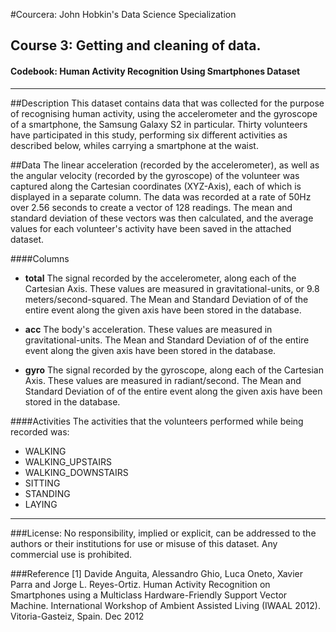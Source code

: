 #Courcera: John Hobkin's Data Science Specialization
## Course 3: Getting and cleaning of data.
#### Codebook: Human Activity Recognition Using Smartphones Dataset

---

##Description
This dataset contains data that was collected for the purpose of recognising human activity, using the accelerometer and the gyroscope of a smartphone, the Samsung Galaxy S2 in particular. Thirty volunteers have participated in this study, performing six different activities as described below, whiles carrying a smartphone at the waist. 



##Data
The linear acceleration (recorded by the accelerometer), as well as the angular velocity (recorded by the gyroscope) of the volunteer was captured along the Cartesian coordinates (XYZ-Axis), each of which is displayed in a separate column. The data was recorded at a rate of 50Hz over 2.56 seconds to create a vector of 128 readings. The mean and standard deviation of these vectors was then calculated, and the average values for each volunteer's activity have been saved in the attached dataset.


####Columns
  * __total__		The signal recorded by the accelerometer, along each of the Cartesian Axis. These values are measured in gravitational-units, or 9.8 meters/second-squared. The Mean and Standard Deviation of of the entire event along the given axis have been stored in the database.
  
  * __acc__			The body's acceleration. These values are measured in gravitational-units.  The Mean and Standard Deviation of of the entire event along the given axis have been stored in the database.
  
  * __gyro__		The signal recorded by the gyroscope, along each of the Cartesian Axis. These values are measured in radiant/second. The Mean and Standard Deviation of of the entire event along the given axis have been stored in the database.

  
####Activities
The activities that the volunteers performed while being recorded was:
  * WALKING
  * WALKING_UPSTAIRS
  * WALKING_DOWNSTAIRS
  * SITTING
  * STANDING
  * LAYING


---
###License:
No responsibility, implied or explicit, can be addressed to the authors or their institutions for use or misuse of this dataset. Any commercial use is prohibited.


###Reference
[1] Davide Anguita, Alessandro Ghio, Luca Oneto, Xavier Parra and Jorge L. Reyes-Ortiz. Human Activity Recognition on Smartphones using a Multiclass Hardware-Friendly Support Vector Machine. International Workshop of Ambient Assisted Living (IWAAL 2012). Vitoria-Gasteiz, Spain. Dec 2012


  